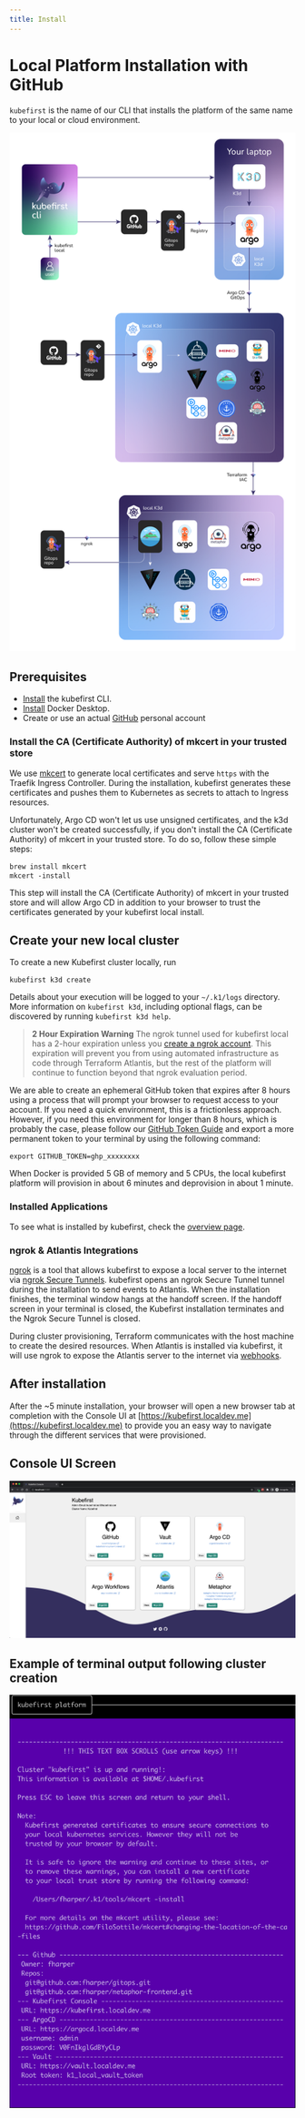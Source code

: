 ```yaml
---
title: Install
---
```


# Local Platform Installation with GitHub

`kubefirst` is the name of our CLI that installs the platform of the same name to your local or cloud environment.

![Kubefirst local installation diagram](../../../img/kubefirst/local/kubefirst-cluster-create.png)

## Prerequisites

- [Install](../overview.md#how-to-install-kubefirst-cli) the kubefirst CLI.
- [Install](https://docs.docker.com/get-docker/) Docker Desktop.
- Create or use an actual [GitHub](https://github.com) personal account

### Install the CA (Certificate Authority) of mkcert in your trusted store

We use [mkcert](https://github.com/FiloSottile/mkcert) to generate local certificates and serve `https` with the Traefik Ingress Controller. During the installation, kubefirst generates these certificates and pushes them to Kubernetes as secrets to attach to Ingress resources.

Unfortunately, Argo CD won't let us use unsigned certificates, and the k3d cluster won't be created successfully, if you don't install the CA (Certificate Authority) of mkcert in your trusted store. To do so, follow these simple steps:

```shell
brew install mkcert
mkcert -install
```

This step will install the CA (Certificate Authority) of mkcert in your trusted store and will allow Argo CD in addition to your browser to trust the certificates generated by your kubefirst local install.

## Create your new local cluster

To create a new Kubefirst cluster locally, run

```shell
kubefirst k3d create
```

Details about your execution will be logged to your `~/.k1/logs` directory. More information on `kubefirst k3d`, including optional flags, can be discovered by running `kubefirst k3d help`.

<!-- TODO: [2.0] the above warning is being spiked actively to see if we can remove it from the system as a part of the 2.0 release. confirm when releasing. -->
> **2 Hour Expiration Warning**
> The ngrok tunnel used for kubefirst local has a 2-hour expiration unless you [create a ngrok account](https://dashboard.ngrok.com/signup). This expiration will prevent you from using automated infrastructure as code through Terraform Atlantis, but the rest of the platform will continue to function beyond that ngrok evaluation period.

We are able to create an ephemeral GitHub token that expires after 8 hours using a process that will prompt your browser to request access to your account. If you need a quick environment, this is a frictionless approach. However, if you need this environment for longer than 8 hours, which is probably the case, please follow our [GitHub Token Guide](../../../explore/github-token.md) and export a more permanent token to your terminal by using the following command:

```shell
export GITHUB_TOKEN=ghp_xxxxxxxx
```

When Docker is provided 5 GB of memory and 5 CPUs, the local kubefirst platform will provision in about 6 minutes and deprovision in about 1 minute.

### Installed Applications

To see what is installed by kubefirst, check the [overview page](../../overview.md#platforms-details).

### ngrok & Atlantis Integrations

<!-- TODO: 2.0 - check the legitimacy of the above before releasing docs -->
[ngrok](https://ngrok.com/) is a tool that allows kubefirst to expose a local server to the internet via [ngrok Secure Tunnels](https://ngrok.com/docs/secure-tunnels/). kubefirst opens an ngrok Secure Tunnel tunnel during the installation to send events to Atlantis. When the installation finishes, the terminal window hangs at the handoff screen. If the handoff screen in your terminal is closed, the Kubefirst installation terminates and the Ngrok Secure Tunnel is closed.

During cluster provisioning, Terraform communicates with the host machine to create the desired resources. When Atlantis is installed via kubefirst, it will use ngrok to expose the Atlantis server to the internet via [webhooks](https://zapier.com/blog/what-are-webhooks/).

## After installation

After the ~5 minute installation, your browser will open a new browser tab at completion with the Console UI at [https://kubefirst.localdev.me](https://kubefirst.localdev.me) to provide you an easy way to navigate through the different services that were provisioned.

## Console UI Screen

<!-- TODO: [2.0] update with 2.0 console from local -->
![kubefirst console screen](../../../img/kubefirst/local/console.png)

## Example of terminal output following cluster creation

![terminal handoff](../../../img/local/github/handoff-screen.png)
